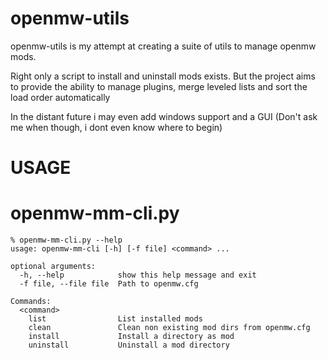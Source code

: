 # openmw-utils
openmw-utils is my attempt at creating a suite of utils to manage openmw mods.

Right only a script to install and uninstall mods exists.
But the project aims to provide the ability to manage plugins, merge leveled lists and sort the load order automatically

In the distant future i may even add windows support and a GUI (Don't ask me when though, i dont even know where to begin)
# USAGE

openmw-mm-cli.py
================
```
% openmw-mm-cli.py --help
usage: openmw-mm-cli [-h] [-f file] <command> ...

optional arguments:
  -h, --help            show this help message and exit
  -f file, --file file  Path to openmw.cfg

Commands:
  <command>
    list                List installed mods
    clean               Clean non existing mod dirs from openmw.cfg
    install             Install a directory as mod
    uninstall           Uninstall a mod directory

```
